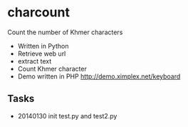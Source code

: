 charcount
=========

Count the number of Khmer characters

* Written in Python
* Retrieve web url
* extract text
* Count Khmer character
* Demo written in PHP http://demo.ximplex.net/keyboard


## Tasks

* 20140130 init test.py and test2.py
